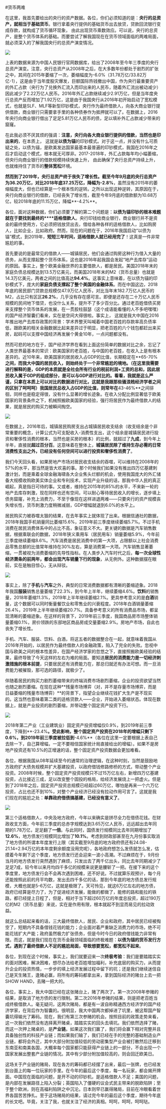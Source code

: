 #货币两难

在这里，我首先要给出的央行的资产数据。各位，你们必须知道的是：**央行的总资产，就相当于基础货币**。银行拿着央行提供的基础货币出去放贷，贷款回流银行变成存款，就构成了货币循环现象， 由此出现货币乘数效应。可以说，央行的总资产，是整个货币体系的基础。而要尝试了解我国现在在货币领域面临的两难局面，就必须深入的了解我国央行的总资产演变情况。

![](https://www.mg21.com/guide/wp-content/uploads/2019/10/111-9.jpg)

上表的数据来源为中国人民银行官网数据库，给出了2008年至今年三季度的央行总资产演变。注意，央行总资产从2008年之后，在大多数年份都处于剧烈的扩张之中，其间在2015年萎缩了一次，萎缩幅度为-6.0%（31.78万亿/33.82万亿-1），这是由于当年度股灾爆发，巨额国际热钱撤出中国，作为央行最重要资产的外汇占款（央行为了兑换外汇流入而印出来的人民币，随着外汇流出被动减少）因此减少了2.22万亿人民币。2016年外汇占款继续减少2.91万亿，但是当年度央行总资产反而增加了1.92万亿，这是由于我国央行从2016年初开始启动了宽松模式，也就是SLF、MLF等新型印钞模式，央行作为最终借款人，向各大商业银行提供借款，商业银行只需要拿手里的各种债券作为抵押就可以了。在数据上，2016年央行向商业银行借出了足足5.81万亿人民币的债，足以填补外汇占款减少带来的窟窿。

在此我必须不厌其烦的强调：**注意，央行向各大商业银行提供的借款，当然也是印出来的**，在本质上， 这就是**以债为锚**的印钞模式。对于这一点，并没有什么可质疑之处，以债为锚，是欧美发达国家最基本最普遍的印钞模式，我国在2016年之后才启动这个模式，根本就无可厚非。2017-2018年，外汇占款每年均小幅萎缩，但央行向商业银行的借款规模持续快速上升， 由此确保了央行总资产持续上升，也就维持住了货币的**整体宽松**环境。

**然而到了2019年，央行总资产终于丧失了增长性。**截至今年9月底的央行总资产为36.20万亿，对比2018年底37.25万亿，降幅为**-2.8%**，虽然没有2015年的萎缩幅度大，但也已经算是一个根本性的逆转。之所以出现这种逆转，其原因在于，央行向商业银行的借款，已经丧失了增长性，截至今年9月底的借款额为10.68万亿，较2018年底的11.15万亿，降幅**-4.2%**。

各位，面对这种数据，你们必须要了解的第二个问题是：**以债为锚印钞的根本难题就在于要找到最终的****适格借款人**。央行印钱给商业银行，商业银行并不是资金的最终使用方，它必须把钱放贷出去，借给各种各样的适格借款人，比如购房人，比如企业，比如政府。然而，现在的问题在于，2016年我国启动“以债为锚”模式，到2019年，**短短三年时间，适格借款人就已经用完了**！这真是一件非常尴尬的事。

首先要说的是最常见的借款人——城镇居民，他们会通过购房这种行为借入大量的债务，从而支撑起整个货币体系，这也是2016年起我国会发起“地产去库存”运动的原因。事实上，整个欧美金融世界的主要借款人，都是居民。美国2018年末的家庭负债总规模达到13.5万亿美元，而美国2018年末的M2（货币总量）也就是14.3万亿美元，两者之间的比值高达**94.4%**。这事实上意味着，在以债为锚的印钞模式下，庞大的**家庭负债支撑起了整个美国的金融体系**。而在中国这边，2018年底的居民部门贷款总规模仅47.9万亿人民币，对比当年末182.7万亿人民币的M2，占比只有区区**26.2%**，几乎没有存在感可言。即便是还存在二十万亿人民币规模的民间地下借贷，也没什么关系，提升不了多少百分比。通过老百姓借债买房来支撑整个货币体系的发展，在一贯胶柱鼓瑟（这个成语能看懂的人不多吧嘿嘿）的国产经济智囊们看来，实在是空间大得很啦。事实上， 这就是我大中国在2016年推出地产去库存政策的背景：学术界整天叫喊着中国老百姓的存款率高负债率低，跟欧美的相关金融数据比起来差异过于明显，把老百姓的六个钱包都赶出来买房，起码可以支撑中国经济再发展个黄金10年，一点问题都没有。

然而可悲的地方在于，国产经济学界在看到上面这份简单的数据对比之余，忘记了人类世界最基本的常识：欧美国家的老百姓，与中国的老百姓，在收入上是有根本差异的。近10年来，欧美国家的居民收入占GDP的比值，长期稳定在**65-70%**之间，而我大中国的居民收入，则始终处于一个非常尴尬的境地。（在这里我需要进行解释的是，GDP的本质就是全社会所有行业的税前利润+工资的总和，因此居民收入属于GDP的组成部分，是可以与GDP进行对比的。看看，我就是这么严谨，只拿在本质上可以对比的数据进行对比，这就是我跟那些骚浪贱经济学者之间的区别了呵呵呵）我国居民总收入占GDP的比值，则常年在**43-46%**之间徘徊，同样也是稳定得很，没有什么显著的增长迹象。在收入分配比例显著低于欧美国家的背景条件之下，机械照搬欧美国家的经验，强行将居民作为最终借款人的结果，就是居民的购买力被瞬间掏空。

![](https://www.mg21.com/guide/wp-content/uploads/2019/10/222-8.jpg)

在数据上，2016年后，城镇居民购房支出占城镇居民收支结余（收支结余是个非常重要的概念，计算公式为可支配收入-消费性支出，这个结余是城镇居民进行投资和奢侈性消费的根本，当然也是买房的根本）的比例，就超过了**九成**，到今年上半年，直接就**超过百分百**。这意味着在整体上，**城镇居民除了维持生存必需的日常消费性支出之外，已经没有任何空间可以进行投资和奢侈性消费了**。

我们今天回头看，如果房地产市场对居民收支结余的吞噬，可以维持在2008年的57%的水平，那当然是皆大欢喜的事。那个时候我们如果没有推出四万亿基建刺激计划，而是乘着全球金融海啸各大企业焦头烂额的机会，使用我国庞大的外汇储备大规模收购欧美实体企业和专利技术，实现产业升级的话，那我中华人民的真正崛起，真是指日可待的事。又或者，维持在2015年的85%的水平，不来新一轮的地产去库存刺激，现在同样也还有空间，可以耐心等待居民收入的增长，逐步填上债务窟窿，补充上消费力，不至于像现在这样进退两难——只要央行的资产规模丧失增长性，货币刺激力度稍微减弱，GDP增幅就退到6.0%的水平上。

居民购买力被吞噬太狠的结果，在去年事实上就体现了出来。根据信通社的数据，2018年我国手机销量同比萎缩15.6%，2019年前三季度继续萎缩5.7%。不过手机消费在居民消费体系中的占比不高，象征意义不大。更关键的数据是汽车销售数据，根据乘联会的数据，2018年狭义乘用车（居民用车）销量萎缩5.9%，今年前三季度继续萎缩8.6%。汽车消费是居民消费中的第一大项，占限额以上社会消费品零售总额的比值常年维持在30%左右，算是消费第一大项。汽车销售显著萎缩，一贯被视为消费萎缩的先导性指标。在人类步入汽车时代之后，**每一次全球性经济萧条的前两年，都会出现汽车销量下行的现象**，从无例外。这种数据摆在眼前，实在是触目惊心，无从辩驳。

![](https://www.mg21.com/guide/wp-content/uploads/2019/10/333-8.jpg)

事实上，除了**手机**与**汽车**之外，典型的日常消费数据都有清晰的萎缩迹象。2018年我国**服装**销售总量萎缩了22.3%，到今年上半年，继续萎缩4.6%。**饮料**的销售量，2018年萎缩11.3%，2019年上半年继续萎缩2.1%。更具参考意义的是**白酒**销量，这个数据可以同时衡量餐饮业和零售业的兴衰程度。2018年白酒销量萎缩26.4%，2019年上半年继续萎缩20.7%。具备参考意义的所有消费品市场，都呈现清晰的萎缩迹象。在这样的背景下，2019年前三季度，我国商品房市场整体销量萎缩0.1%，房价领跌的东部地区商品房成交量萎缩2.9%。房地产市场，自此也丧失了增长性。

手机、汽车、服装、饮料、白酒，将这五者的数据整合在一起，就意味着我国从2016年开始的，以居民作为最终借款人的金融政策，陷入了完全的失败。忽视中国与欧美之间的根本性差异，在国产经济学家的忽悠之下，直接照搬欧美经验的结果，最终导致了今天这样的左右为难的局面。要知道**居民的消费能力是一切经济刺激措施的根本前提**，只要居民还有消费能力在，那总归就还有办法可想。而一旦消费能力被摧毁，那可选的路径，就极少了。

伴随着居民的购买力剧烈萎缩带来的终端消费市场剧烈萎缩，企业的投资欲望当然也随之剧烈萎缩。在现在这种**残量市场博弈（对，并不是存量市场博弈，而是日益萎缩的残量市场博弈）**的背景下，指望企业继续花钱扩大生产是不现实的。这当然也意味着第二类的适格贷款人——企业，开始进入萎缩状态。体现在数据上，就是产业投资的剧烈萎缩，并带动整个固定资产投资下行。

![](https://www.mg21.com/guide/wp-content/uploads/2019/10/444-6.jpg)

2018年第二产业（工业建筑业）固定资产投资增幅仅0.9%，到2019年前三季度，下降到**-23.4%**。受此影响，整个固定资产投资在2018年的增幅只剩下0.6%，到2019年前三季度被拉低到**-4.6%**（各位在这里一定要根据上表自己去除一下，自己算增幅，一定不要相信国家统计局直接给出的增幅）。如果不是房地产投资还有10.5%的正增速的话，整个固定资产投资数据会更加难看。

各位，根据我国从08年延续至今的通常的治理逻辑，在这种时刻，当然是鼓励地方政府扩大债务规模并扩大基建投资，以政府借钱修路修桥的方式，带动整个产业投资。2008年时候，整个固定资产投资规模只不过15万亿左右，新增四万亿基建投资，占比接近三成，足以改变整个固投的格局，给经济发展烧上一把虚火。但是到了2018年之后，固定资产投资总规模已经超过60万亿，哪怕是再来一个六万亿投资，占比也还不到10%，对整个产业经济已经没有拉动作用可言了。这就是我们现在的尴尬之处：**单靠政府借债搞基建，已经没有意义了**。

![](https://www.mg21.com/guide/wp-content/uploads/2019/10/555-5.jpg)

第三个适格借款人，中央及地方政府，今年以来确实是拼尽全力在借债花钱。在财政收支方面，今年前三季度的总赤字规模达到3.65万亿人民币，远远超出去年同期的1.78万亿，足足翻了**一倍**。与此同时，国债发行规模同比去年同期增加了**12.6%**，地方债发行规模同比增加了**10.1%**。考虑到财政部甚至在九月份事实取消了地方债的所谓本年度发行上限（其实截至9月底的地方政府债还有24.08-21.14=2.94万亿的本年度剩余额度没用完呢），各地政府想怎么发债就怎么发，估摸着今年剩下这个季度，地方债发行还会迎来一波小高潮。不过麻烦在于，9月份当月的地方债发行突然遇到了麻烦，只发出去了两千亿出头，同比去年同期减少了足足7成，较今年以来月均四千多亿的规模来说更是腰斩了一把。在接下来的这个季度里，地方债发行会不会再次遇到困难，还不好说。不过就算乐观预计，每个月还能按照此前的月平均数，发出去四千多亿的话，那到今年底的地方债总发行规模，大概也就是5-6万亿，这就是极限了。天可怜见，就这6万亿左右的地方债，政府已经算是尽力了，为了促进经济发展，能做的都做了，能修的路和能拉的铁路，都已经提上日程了，但是，相对于当下超过60万亿的年度总投资，超过190万亿的M2（货币总量）来说，实在是作用有限，根本就起不到显而易见的拉动效益。

就这么总结起来看的话，三大最终借款人，居民、企业和政府，其中居民已经被掏空了，短期内不具备借钱花钱的能力；企业面对着严重缺乏消费力的市场，绝不可能花钱扩大产能；政府虽然极力扩张债务，但是今时今日的政府借钱能力非常有限。而这，就是我们现在在货币金融领域面临的终极难题：**以债为锚的货币发行方式，遇到了最终借款人不足的尴尬局面，导致想要宽松，都宽松不起来**。

各位，到现在这个时候，事实上，我们就要迎来一次**终极考验**：我们是要踏踏实实的面对困难，解决困难，想尽办法给老百姓增加福利，补充底层的购买力，从而提升企业的投资热情，一步步的填上经济发展过程中留下的坑；还是我们继续迷信自己是天生赌王，逢赌必赢，将所有的筹码都拿出来，拿到国际经济的赌台上去一把SHOW HAND，去赌一把大的。

各位，事实上，我大中国已经在这张赌台上，赌了两次了。第一次2008年参赌的结果，是取消了地方债的发行限制。第二次2016年参赌的结果，则是把老百姓当成终极借款人。毫无疑问，这两次赌局，都是有一波自称精通西方经济学的国产经济学家，在背后作为智囊的。很明显，我大中国两次都掉进了坑里，被这帮国产智囊坑得输光了筹码。现在，我们有第三次参赌的机会。按照目前的政策走势来看，这一次我们依然没有选择离开赌桌，踏踏实实的回头去填坑。我们依然选择了赌，而这一次押上赌桌的，是**产业链**。如果这次我们赢了，我们将会赢下相对完整并且具备独创性的科技产业链；而如果我们输了，我们已经在手的完整的基础制造业产业链，都将会外迁，其中大部分附加值较低的劳动密集型产业会被打散然后迁移到东南亚和南美各国，大概率每个国家都只能获得产业链上的一部分，不会出现一个国家发展出整套产业链的情况。其中有少部分附加值较高的，则会回迁欧美日。

这场关于产业链的赌局，现在各方的筹码都已经摆了出来，最后一张牌，也已经发到台面上的每一位玩家的手里。在今年的最后这个季度，每一名玩家，都会揭开牌面。中国现在面临的问题，是开不动的印钞机，是适格借款人不足；美国的问题，是内部在发展路径上陷入分裂；英国陷入了僵硬的议会式民主带来的脱欧陷阱；至于整个欧洲，则在高福利陷阱之中沉沦。日本则早已赢得赌局，目前在冷眼看着世界各国苦苦挣扎。至于这场赌局的结果，请过完今年的最后这个季度，期待今年底的长文吧。毕竟，关注了我，也就关注了经济的真相。呵呵，呵呵，呵呵哒。
